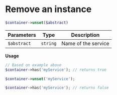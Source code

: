 # Remove an instance

```php
$container->unset($abstract)
```

| Parameters | Type | Description |
| --- | --- | --- |
| `$abstract` | `string` | Name of the service |

**Usage**

```php
// Based on example above
$container->has('myService'); // returns true

$container->unset('myService');

$container->has('myService'); // returns false
```